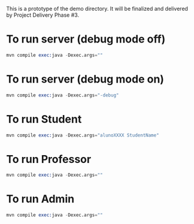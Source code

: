 This is a prototype of the demo directory.
It will be finalized and delivered by Project Delivery Phase #3.


# To run server (debug mode off)
```s
mvn compile exec:java -Dexec.args=""
```

# To run server (debug mode on)
```s
mvn compile exec:java -Dexec.args="-debug"
```

# To run Student
```s
mvn compile exec:java -Dexec.args="alunoXXXX StudentName"
```

# To run Professor
```s
mvn compile exec:java -Dexec.args=""
```

# To run Admin
```s
mvn compile exec:java -Dexec.args=""
```